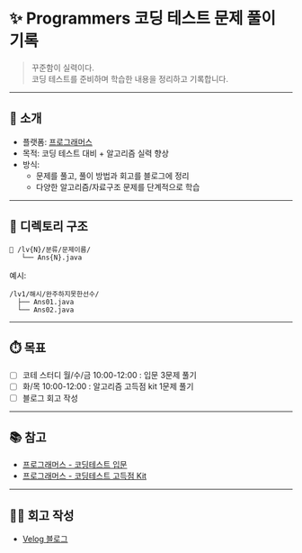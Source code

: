 # ✨ Programmers 코딩 테스트 문제 풀이 기록

> 꾸준함이 실력이다.  
> 코딩 테스트를 준비하며 학습한 내용을 정리하고 기록합니다.

---

## 📌 소개

- 플랫폼: [프로그래머스](https://school.programmers.co.kr/)
- 목적: 코딩 테스트 대비 + 알고리즘 실력 향상
- 방식:
  - 문제를 풀고, 풀이 방법과 회고를 블로그에 정리
  - 다양한 알고리즘/자료구조 문제를 단계적으로 학습

---

## 📁 디렉토리 구조

```
📁 /lv{N}/분류/문제이름/
   └── Ans{N}.java
```

예시:
```
/lv1/해시/완주하지못한선수/
  ├── Ans01.java
  └── Ans02.java
```

---

## ⏱️ 목표

- [ ] 코테 스터디 월/수/금 10:00-12:00 : 입문 3문제 풀기
- [ ] 화/목 10:00-12:00 : 알고리즘 고득점 kit 1문제 풀기
- [ ] 블로그 회고 작성

---

## 📚 참고

- [프로그래머스 - 코딩테스트 입문](https://school.programmers.co.kr/learn/challenges/beginner?order=recent&statuses=solved&languages=java)
- [프로그래머스 - 코딩테스트 고득점 Kit](https://school.programmers.co.kr/learn/challenges?tab=algorithm_practice_kit)

---

## 🧑‍💻 회고 작성

- [Velog 블로그](https://velog.io/@chorok/series/%EC%BD%94%EB%94%A9%ED%85%8C%EC%8A%A4%ED%8A%B8)
